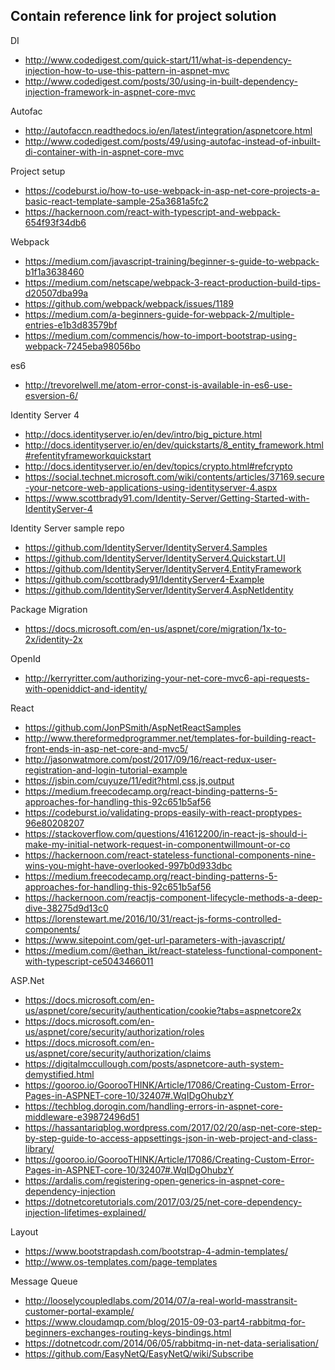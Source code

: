 ## Contain reference link for project solution
DI
* http://www.codedigest.com/quick-start/11/what-is-dependency-injection-how-to-use-this-pattern-in-aspnet-mvc
* http://www.codedigest.com/posts/30/using-in-built-dependency-injection-framework-in-aspnet-core-mvc

Autofac
* http://autofaccn.readthedocs.io/en/latest/integration/aspnetcore.html
* http://www.codedigest.com/posts/49/using-autofac-instead-of-inbuilt-di-container-with-in-aspnet-core-mvc

Project setup
* https://codeburst.io/how-to-use-webpack-in-asp-net-core-projects-a-basic-react-template-sample-25a3681a5fc2
* https://hackernoon.com/react-with-typescript-and-webpack-654f93f34db6

Webpack
* https://medium.com/javascript-training/beginner-s-guide-to-webpack-b1f1a3638460
* https://medium.com/netscape/webpack-3-react-production-build-tips-d20507dba99a
* https://github.com/webpack/webpack/issues/1189
* https://medium.com/a-beginners-guide-for-webpack-2/multiple-entries-e1b3d83579bf
* https://medium.com/commencis/how-to-import-bootstrap-using-webpack-7245eba98056bo

es6 
* http://trevorelwell.me/atom-error-const-is-available-in-es6-use-esversion-6/

Identity Server 4
* http://docs.identityserver.io/en/dev/intro/big_picture.html
* http://docs.identityserver.io/en/dev/quickstarts/8_entity_framework.html#refentityframeworkquickstart
* http://docs.identityserver.io/en/dev/topics/crypto.html#refcrypto
* https://social.technet.microsoft.com/wiki/contents/articles/37169.secure-your-netcore-web-applications-using-identityserver-4.aspx
* https://www.scottbrady91.com/Identity-Server/Getting-Started-with-IdentityServer-4

Identity Server sample repo 
* https://github.com/IdentityServer/IdentityServer4.Samples
* https://github.com/IdentityServer/IdentityServer4.Quickstart.UI
* https://github.com/IdentityServer/IdentityServer4.EntityFramework
* https://github.com/scottbrady91/IdentityServer4-Example
* https://github.com/IdentityServer/IdentityServer4.AspNetIdentity

Package Migration
* https://docs.microsoft.com/en-us/aspnet/core/migration/1x-to-2x/identity-2x

OpenId
* http://kerryritter.com/authorizing-your-net-core-mvc6-api-requests-with-openiddict-and-identity/

React
* https://github.com/JonPSmith/AspNetReactSamples
* http://www.thereformedprogrammer.net/templates-for-building-react-front-ends-in-asp-net-core-and-mvc5/
* http://jasonwatmore.com/post/2017/09/16/react-redux-user-registration-and-login-tutorial-example
* https://jsbin.com/cuyuze/11/edit?html,css,js,output
* https://medium.freecodecamp.org/react-binding-patterns-5-approaches-for-handling-this-92c651b5af56
* https://codeburst.io/validating-props-easily-with-react-proptypes-96e80208207
* https://stackoverflow.com/questions/41612200/in-react-js-should-i-make-my-initial-network-request-in-componentwillmount-or-co
* https://hackernoon.com/react-stateless-functional-components-nine-wins-you-might-have-overlooked-997b0d933dbc
* https://medium.freecodecamp.org/react-binding-patterns-5-approaches-for-handling-this-92c651b5af56
* https://hackernoon.com/reactjs-component-lifecycle-methods-a-deep-dive-38275d9d13c0
* https://lorenstewart.me/2016/10/31/react-js-forms-controlled-components/
* https://www.sitepoint.com/get-url-parameters-with-javascript/
* https://medium.com/@ethan_ikt/react-stateless-functional-component-with-typescript-ce5043466011

ASP.Net
* https://docs.microsoft.com/en-us/aspnet/core/security/authentication/cookie?tabs=aspnetcore2x
* https://docs.microsoft.com/en-us/aspnet/core/security/authorization/roles
* https://docs.microsoft.com/en-us/aspnet/core/security/authorization/claims
* https://digitalmccullough.com/posts/aspnetcore-auth-system-demystified.html
* https://gooroo.io/GoorooTHINK/Article/17086/Creating-Custom-Error-Pages-in-ASPNET-core-10/32407#.WqIDgOhubzY
* https://techblog.dorogin.com/handling-errors-in-aspnet-core-middleware-e39872496d51
* https://hassantariqblog.wordpress.com/2017/02/20/asp-net-core-step-by-step-guide-to-access-appsettings-json-in-web-project-and-class-library/
* https://gooroo.io/GoorooTHINK/Article/17086/Creating-Custom-Error-Pages-in-ASPNET-core-10/32407#.WqIDgOhubzY
* https://ardalis.com/registering-open-generics-in-aspnet-core-dependency-injection
* https://dotnetcoretutorials.com/2017/03/25/net-core-dependency-injection-lifetimes-explained/

Layout
* https://www.bootstrapdash.com/bootstrap-4-admin-templates/
* http://www.os-templates.com/page-templates

Message Queue
* http://looselycoupledlabs.com/2014/07/a-real-world-masstransit-customer-portal-example/
* https://www.cloudamqp.com/blog/2015-09-03-part4-rabbitmq-for-beginners-exchanges-routing-keys-bindings.html
* https://dotnetcodr.com/2014/06/05/rabbitmq-in-net-data-serialisation/
* https://github.com/EasyNetQ/EasyNetQ/wiki/Subscribe
